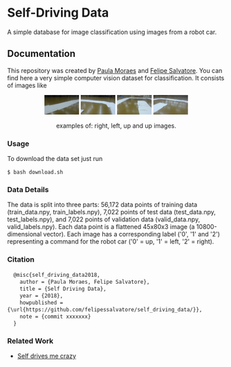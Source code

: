 # Self-Driving Data

A simple database for image classification using images from a robot car.

## Documentation
This repository was created by [Paula Moraes](https://github.com/paulaksm) and [Felipe Salvatore](https://github.com/felipessalvatore). You can find here a very simple computer vision dataset for classification. It consists of images like 

<p align = 'center'>
<img src = 'examples/1.png' height = '45px'>
<img src = 'examples/2.png' height = '45px'>
<img src = 'examples/3.png' height = '45px'>
<img src = 'examples/4.png' height = '45px'>
</p>
<p align = 'center'>
examples of: right, left, up and up images.
</p>

### Usage
To download the data set just run
```
$ bash download.sh
```

### Data Details
The data is split into three parts: 56,172 data points of training data (train_data.npy, train_labels.npy), 7,022 points of test data (test_data.npy, test_labels.npy), and 7,022 points of validation data (valid_data.npy, valid_labels.npy). Each data point is a flattened 45x80x3 image (a 10800-dimensional vector). Each image has a corresponding label ('0', '1' and '2') representing a command for the robot car ('0' = up, '1' = left, '2' = right).

### Citation
```
  @misc{self_driving_data2018,
    author = {Paula Moraes, Felipe Salvatore},
    title = {Self Driving Data},
    year = {2018},
    howpublished = {\url{https://github.com/felipessalvatore/self_driving_data/}},
    note = {commit xxxxxxx}
  }
```

### Related Work
- [Self drives me crazy](https://medium.com/@project_m/self-drives-me-crazy-from-0-to-self-driving-car-in-150-hours-bf4f68d50d8a)
